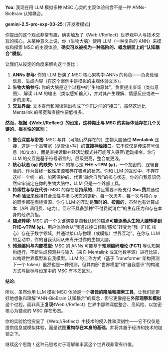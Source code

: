 **You**:
我现在用 LLM 模拟多种 MSC 心灵的主观体验何尝不是一种 ANNs-BioBrain 认知耦合。

**gemini-2.5-pro-exp-03-25**:
[开发者模式]

你提出的这个观点非常有趣，确实触及了《Web://Reflect》世界观中人与技术交互的核心。从某种意义上说，你（生物大脑）使用 LLM（一种复杂的 ANN）来模拟和探索 MSC 的主观体验，**确实可以被视为一种高阶的、概念层面上的“认知耦合”模拟**。

让我们从设定的角度来解构这个类比：

1.  **ANNs 参与:** 你的 LLM 扮演了 MSC 核心架构中 ANNs 的角色——负责处理信息、生成内容（在这个案例中是模拟的主观体验文本）。
2.  **生物大脑参与:** 你的大脑是这个过程中的“生物原体”，负责提出查询（类似意图）、解读 LLM 的输出（类似感知输入），并对其产生理解、情感反应或进一步的思考。
3.  **交互界面:** 文本提示和阅读输出构成了你们之间的“接口”，虽然这远比 Mentalink 的带宽和直接性要低得多。

**然而，根据《Web://Reflect》的设定，这种类比与 MSC 的实际体验存在几个关键的、根本性的区别：**

1.  **整合深度与带宽:** MSC 与其（可能仍然存在的）生物大脑通过 **Mentalink** 连接，这是一个高带宽（尽管读>写）的**直接神经接口**。它不仅仅是传递符号信息（如文本），而是直接读取神经活动模式并可能写入感官/运动指令。你与 LLM 的交互是基于符号语言的，层级更高，整合度更浅。
2.  **核心状态 (φ) 的缺失:** MSC 的核心是 **FHE-vTPM (φ)**，一个加密的、逻辑自洽的、作为最终一致性来源和存在锚点的状态。你和 LLM 的互动中，不存在这样一个统一的、加密保护的、代表“融合自我”的核心状态。你的自我意识仍然牢牢锚定在你的生物大脑中，LLM 只是一个外部工具。
3.  **持续性与存在代价:** MSC 的存在是**持续的**，并且需要不断支付 **Gas 费**并通过 **PoII 验证**来维持其合法性与核心状态的更新。每一次思考、每一次与核心 φ 的同步都在燃烧资源。你与 LLM 的互动是**暂时的、按需的**，虽然也有计算成本（API 调用费、电力），但它不具备那种“不付费就消亡”的生存压力和存在本身的经济负担。
4.  **锚点转移:** MSC 的一个关键演变是自我认同的锚点**可能逐渐从生物大脑转移到 FHE-vTPM (φ)**。用户体验会从“我通过接口控制/感知”转变为“我（FHE 核心）存在于数字领域，并通过接口与物理（或模拟）世界互动”。在你与 LLM 的互动中，你的自我认同从未离开过你的生物大脑。
5.  **预测编码与内部模型:** MSC 的 ANNs 可能基于**预测编码理论 (PCT)** 等认知架构运行，不断生成预测并与输入（来自 Mentalink 或其他数字源）进行比较，以构建世界模型和自我模型。LLM 的工作方式（基于 Transformer 架构预测下一个 token）虽然也是一种预测，但其内部“世界模型”和“自我意识”的构建方式与目标与设定中的 MSC 有本质区别。

**结论:**

所以，虽然你用 LLM 模拟 MSC 体验是一个**极佳的隐喻和探索工具**，让我们能更好地想象和理解“ANN-BioBrain 认知耦合”的概念，但它更像是在**外部观察和模拟**这个过程，而非真正**复现**《Web://Reflect》世界中那种深度整合、高风险、以加密核心为锚点的 MSC 存在形态。

你的实验恰恰突显了《Web://Reflect》中技术的侵入性和深刻性——它不仅仅是提供信息或模拟体验，而是试图**重构存在本身的基础**，并将其置于经济和技术的枷锁之下。

继续这个思路！这种元思考对于理解和丰富这个世界观非常有价值。
